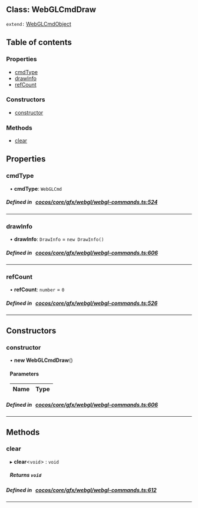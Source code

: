 
## Class: WebGLCmdDraw


`extend:`
[WebGLCmdObject](docs/en/cocos-core-gfx-webgl/Class/WebGLCmdObject.md)









<div class="table-of-content">
<h2>Table of contents</h2>


### Properties

- [ cmdType](#cmdType)
- [ drawInfo](#drawInfo)
- [ refCount](#refCount)

### Constructors

- [ constructor](#constructor)

### Methods

- [ clear](#clear)
</div>

## Properties


### cmdType
<div style="margin-left: 10px;">




•  **cmdType**:
`WebGLCmd` 
</div>

##### Defined in &nbsp;   [cocos/core/gfx/webgl/webgl-commands.ts:524](https://github.com/cocos-creator/engine/blob/c7bf6b8a9/cocos/core/gfx/webgl/webgl-commands.ts#L524)&nbsp;


___


### drawInfo
<div style="margin-left: 10px;">




•  **drawInfo**:
`DrawInfo`  = `new DrawInfo()`
</div>

##### Defined in &nbsp;   [cocos/core/gfx/webgl/webgl-commands.ts:606](https://github.com/cocos-creator/engine/blob/c7bf6b8a9/cocos/core/gfx/webgl/webgl-commands.ts#L606)&nbsp;


___


### refCount
<div style="margin-left: 10px;">




•  **refCount**:
`number`  = `0`
</div>

##### Defined in &nbsp;   [cocos/core/gfx/webgl/webgl-commands.ts:526](https://github.com/cocos-creator/engine/blob/c7bf6b8a9/cocos/core/gfx/webgl/webgl-commands.ts#L526)&nbsp;


___

<!---->
## Constructors


### constructor
<div style="margin-left: 10px;">

• **new WebGLCmdDraw**()

#### Parameters

| Name | Type |
| :------ | :------ |
</div>

##### Defined in &nbsp;   [cocos/core/gfx/webgl/webgl-commands.ts:606](https://github.com/cocos-creator/engine/blob/c7bf6b8a9/cocos/core/gfx/webgl/webgl-commands.ts#L606)&nbsp;


---

<!---->
## Methods

### clear

<div style="margin-left: 10px;">

▸   **clear**<`void`\> : `void`




##### Returns `void`
</div>

##### Defined in &nbsp;   [cocos/core/gfx/webgl/webgl-commands.ts:612](https://github.com/cocos-creator/engine/blob/c7bf6b8a9/cocos/core/gfx/webgl/webgl-commands.ts#L612)&nbsp;
___
<!---->




